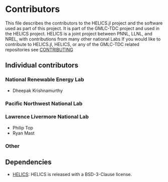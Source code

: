 # Contributors

This file describes the contributors to the HELICS.jl project and the software used as part of this project.
It is part of the GMLC-TDC project and used in the HELICS project.
HELICS is a joint project between PNNL, LLNL, and NREL, with contributions from many other national Labs
If you would like to contribute to HELICS.jl, HELICS, or any of the GMLC-TDC related repositories see [CONTRIBUTING](CONTRIBUTING.md)

## Individual contributors

### National Renewable Energy Lab

- Dheepak Krishnamurthy

### Pacific Northwest National Lab

### Lawrence Livermore National Lab

- Philip Top
- Ryan Mast

### Other

## Dependencies

- [HELICS](https://github.com/GMLC-TDC/HELICS): HELICS is released with a BSD-3-Clause license.

